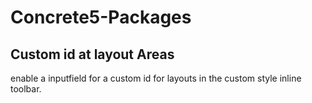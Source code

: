 # Concrete5-Packages

## 	Custom id at layout Areas
enable a inputfield for a custom id for layouts in the custom style inline toolbar.
